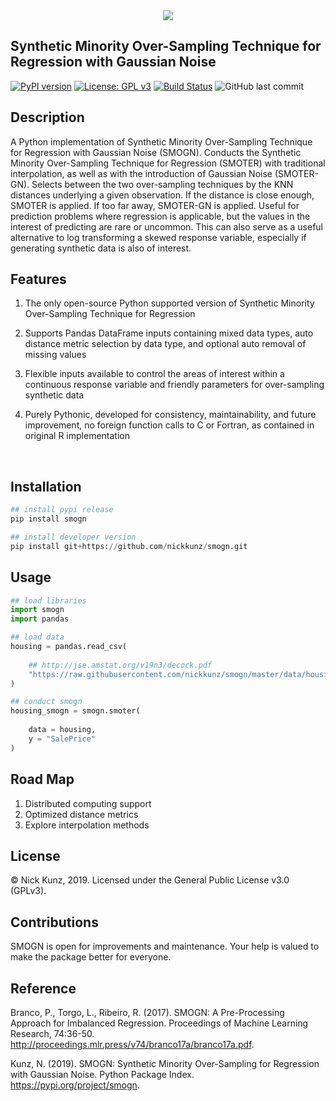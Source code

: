 <div align="center">
  <img src="https://github.com/nickkunz/smogn/blob/master/media/images/smogn_logo.png">
</div>


## Synthetic Minority Over-Sampling Technique for Regression with Gaussian Noise
[![PyPI version](https://badge.fury.io/py/smogn.svg)](https://badge.fury.io/py/smog)
[![License: GPL v3](https://img.shields.io/badge/License-GPLv3-blue.svg)](https://www.gnu.org/licenses/gpl-3.0)
[![Build Status](https://travis-ci.com/nickkunz/smogn.svg?branch=master)](https://travis-ci.com/nickkunz/smogn)
![GitHub last commit](https://img.shields.io/github/last-commit/nickkunz/smogn)

## Description
A Python implementation of Synthetic Minority Over-Sampling Technique for Regression with Gaussian Noise (SMOGN). Conducts the Synthetic Minority Over-Sampling Technique for Regression (SMOTER) with traditional interpolation, as well as with the introduction of Gaussian Noise (SMOTER-GN). Selects between the two over-sampling techniques by the KNN distances underlying a given observation. If the distance is close enough, SMOTER is applied. If too far away, SMOTER-GN is applied. Useful for prediction problems where regression is applicable, but the values in the interest of predicting are rare or uncommon. This can also serve as a useful alternative to log transforming a skewed response variable, especially if generating synthetic data is also of interest.
<br>

## Features
1. The only open-source Python supported version of Synthetic Minority Over-Sampling Technique for Regression

2. Supports Pandas DataFrame inputs containing mixed data types, auto distance metric selection by data type, and optional auto removal of missing values

3. Flexible inputs available to control the areas of interest within a continuous response variable and friendly parameters for over-sampling synthetic data

4. Purely Pythonic, developed for consistency, maintainability, and future improvement, no foreign function calls to C or Fortran, as contained in original R implementation
<br>

## Installation
```python
## install pypi release
pip install smogn

## install developer version
pip install git+https://github.com/nickkunz/smogn.git
```

## Usage
```python
## load libraries
import smogn
import pandas

## load data
housing = pandas.read_csv(
    
    ## http://jse.amstat.org/v19n3/decock.pdf
    "https://raw.githubusercontent.com/nickkunz/smogn/master/data/housing.csv"
)

## conduct smogn
housing_smogn = smogn.smoter(
    
    data = housing, 
    y = "SalePrice"
)
```

## Road Map
1. Distributed computing support
2. Optimized distance metrics
3. Explore interpolation methods

## License

© Nick Kunz, 2019. Licensed under the General Public License v3.0 (GPLv3).

## Contributions

SMOGN is open for improvements and maintenance. Your help is valued to make the package better for everyone.

## Reference

Branco, P., Torgo, L., Ribeiro, R. (2017). SMOGN: A Pre-Processing Approach for Imbalanced Regression. Proceedings of Machine Learning Research, 74:36-50. http://proceedings.mlr.press/v74/branco17a/branco17a.pdf.

Kunz, N. (2019). SMOGN: Synthetic Minority Over-Sampling for Regression with Gaussian Noise. Python Package Index. https://pypi.org/project/smogn.